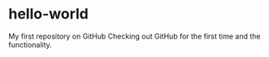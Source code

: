 # hello-world
My first repository on GitHub
Checking out GitHub for the first time and the functionality.
